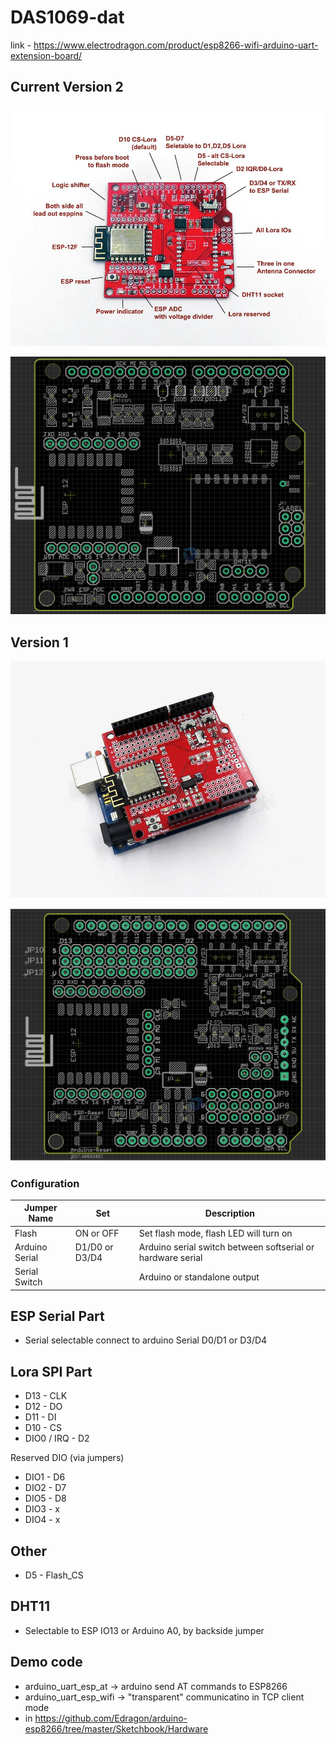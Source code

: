 # DAS1069-dat

link - https://www.electrodragon.com/product/esp8266-wifi-arduino-uart-extension-board/

## Current Version 2

![](2023-10-30-16-03-33.png)

![](2023-10-30-16-47-50.png)

## Version 1

![](2023-10-30-16-04-21.png)

![](2023-10-30-16-46-56.png)

### Configuration

| Jumper Name    | Set            | Description                                                 |
| -------------- | -------------- | ----------------------------------------------------------- |
| Flash          | ON or OFF      | Set flash mode, flash LED will turn on                      |
| Arduino Serial | D1/D0 or D3/D4 | Arduino serial switch between softserial or hardware serial |
| Serial Switch  |                | Arduino or standalone output                                |

## ESP Serial Part 

- Serial selectable connect to arduino Serial D0/D1 or D3/D4

## Lora SPI Part

- D13 - CLK
- D12 - DO
- D11 - DI 
- D10 - CS
- DIO0 / IRQ - D2

Reserved DIO (via jumpers)
- DIO1 - D6
- DIO2 - D7
- DIO5 - D8
- DIO3 - x
- DIO4 - x 

## Other 

- D5 - Flash_CS

## DHT11

- Selectable to ESP IO13 or Arduino A0, by backside jumper



## Demo code 

- arduino_uart_esp_at -> arduino send AT commands to ESP8266
- arduino_uart_esp_wifi -> "transparent" communicatino in TCP client mode 
- in https://github.com/Edragon/arduino-esp8266/tree/master/Sketchbook/Hardware


